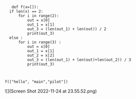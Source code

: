 # 
       def f(x=[]):
      if len(x) == 2:
          for i in range(2):
              out = x[0]
              out_1 = x[1]
              out_3 = (len(out_1) + len(out)) / 2
              print(out_3)
      else :
          for i in range(3) :
              out = x[0]
              out_1 = x[1]
              out_2 = x[2]
              out_3 = (len(out_1) + len(out)+len(out_2)) / 3
              print(out_3)



    f(["hello", "main","pilot"])
   ![](Screen Shot 2022-11-24 at 23.55.52.png)
    
